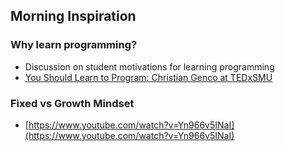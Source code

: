## Morning Inspiration

### Why learn programming? 

* Discussion on student motivations for learning programming
* [You Should Learn to Program: Christian Genco at TEDxSMU](https://www.youtube.com/watch?v=xfBWk4nw440)

### Fixed vs Growth Mindset 

* [https://www.youtube.com/watch?v=Yn966v5INaI](https://www.youtube.com/watch?v=Yn966v5INaI)
